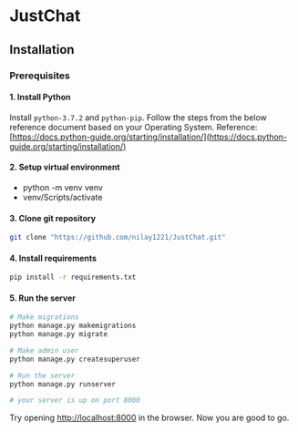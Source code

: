 # JustChat
## Installation

### Prerequisites

#### 1. Install Python
Install ```python-3.7.2``` and ```python-pip```. Follow the steps from the below reference document based on your Operating System.
Reference: [https://docs.python-guide.org/starting/installation/](https://docs.python-guide.org/starting/installation/)

#### 2. Setup virtual environment
   - python -m venv venv  
   - venv/Scripts/activate

#### 3. Clone git repository
```bash
git clone "https://github.com/nilay1221/JustChat.git"
```

#### 4. Install requirements
```bash
pip install -r requirements.txt
```

#### 5. Run the server
```bash
# Make migrations
python manage.py makemigrations
python manage.py migrate

# Make admin user
python manage.py createsuperuser

# Run the server
python manage.py runserver 

# your server is up on port 8000
```
Try opening [http://localhost:8000](http://localhost:8000) in the browser.
Now you are good to go.

